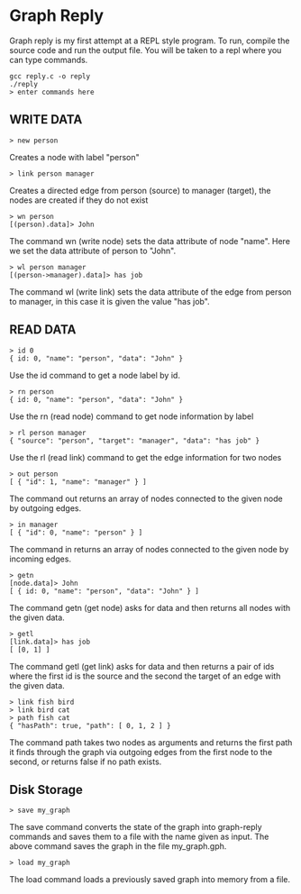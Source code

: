 Graph Reply
===========
Graph reply is my first attempt at a REPL style program. To run, compile the source code and run the output file. You will be taken to a repl where you can type commands.
```shell
gcc reply.c -o reply
./reply
> enter commands here
```


WRITE DATA
----------
```code
> new person 
```
Creates a node with label "person"
```code
> link person manager
```
Creates a directed edge from person (source) to manager (target), the nodes are created if they do not exist
```code
> wn person
[(person).data]> John
```
The command wn (write node) sets the data attribute of node "name".
Here we set the data attribute of person to "John".
```code
> wl person manager
[(person->manager).data]> has job
```
The command wl (write link) sets the data attribute of the edge from person to manager, in this case it is given the value "has job".

READ DATA
---------
```code
> id 0
{ id: 0, "name": "person", "data": "John" }
```
Use the id command to get a node label by id.
```code
> rn person
{ id: 0, "name": "person", "data": "John" }
```
Use the rn (read node) command to get node information by label
```code
> rl person manager
{ "source": "person", "target": "manager", "data": "has job" }
```
Use the rl (read link) command to get the edge information for two nodes
```code
> out person
[ { "id": 1, "name": "manager" } ]
```
The command out returns an array of nodes connected to the given node by outgoing edges.
```code
> in manager
[ { "id": 0, "name": "person" } ]
```
The command in returns an array of nodes connected to the given node by incoming edges.
```code
> getn
[node.data]> John
[ { id: 0, "name": "person", "data": "John" } ]
```
The command getn (get node) asks for data and then returns all nodes with the given data.
```code
> getl
[link.data]> has job
[ [0, 1] ]
```
The command getl (get link) asks for data and then returns a pair of ids where the first id is the source and the second the target of an edge with the given data.
```code
> link fish bird
> link bird cat
> path fish cat
{ "hasPath": true, "path": [ 0, 1, 2 ] }
```
The command path takes two nodes as arguments and returns the first path it finds through the graph via outgoing edges from the first node to the second, or returns false if no path exists.

Disk Storage
----
```code
> save my_graph
```
The save command converts the state of the graph into graph-reply commands and saves them to a file with the name given as input. The above command saves the graph in the file my_graph.gph.
```code
> load my_graph
```
The load command loads a previously saved graph into memory from a file.

